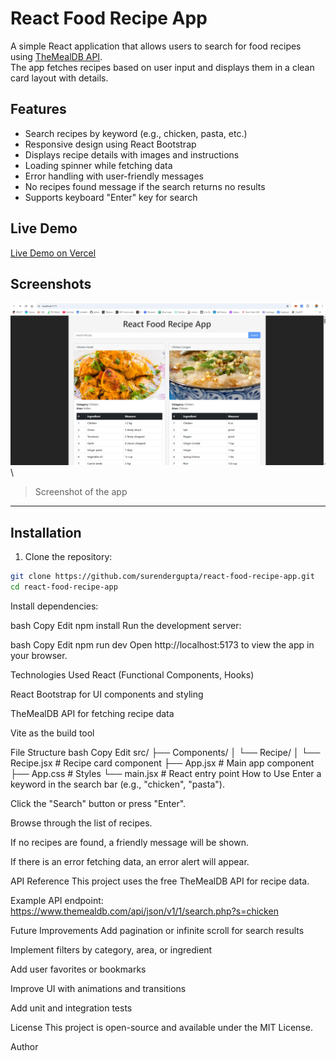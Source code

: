 # React Food Recipe App

A simple React application that allows users to search for food recipes using [TheMealDB API](https://www.themealdb.com/api.php).  
The app fetches recipes based on user input and displays them in a clean card layout with details.

## Features

- Search recipes by keyword (e.g., chicken, pasta, etc.)
- Responsive design using React Bootstrap
- Displays recipe details with images and instructions
- Loading spinner while fetching data
- Error handling with user-friendly messages
- No recipes found message if the search returns no results
- Supports keyboard "Enter" key for search

## Live Demo

[Live Demo on Vercel](https://react-food-recipe-app-theta.vercel.app/)

## Screenshots

![Screenshot of the app](./public/screenshots/desktop.png)\
> Screenshot of the app

---

## Installation

1. Clone the repository:

```bash
git clone https://github.com/surendergupta/react-food-recipe-app.git
cd react-food-recipe-app
```

Install dependencies:

bash
Copy
Edit
npm install
Run the development server:

bash
Copy
Edit
npm run dev
Open http://localhost:5173 to view the app in your browser.

Technologies Used
React (Functional Components, Hooks)

React Bootstrap for UI components and styling

TheMealDB API for fetching recipe data

Vite as the build tool

File Structure
bash
Copy
Edit
src/
  ├── Components/
  │     └── Recipe/
  │           └── Recipe.jsx        # Recipe card component
  ├── App.jsx                      # Main app component
  ├── App.css                     # Styles
  └── main.jsx                    # React entry point
How to Use
Enter a keyword in the search bar (e.g., "chicken", "pasta").

Click the "Search" button or press "Enter".

Browse through the list of recipes.

If no recipes are found, a friendly message will be shown.

If there is an error fetching data, an error alert will appear.

API Reference
This project uses the free TheMealDB API for recipe data.

Example API endpoint:
https://www.themealdb.com/api/json/v1/1/search.php?s=chicken

Future Improvements
Add pagination or infinite scroll for search results

Implement filters by category, area, or ingredient

Add user favorites or bookmarks

Improve UI with animations and transitions

Add unit and integration tests

License
This project is open-source and available under the MIT License.

Author
